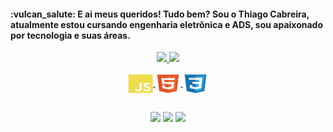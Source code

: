 <h4> :vulcan_salute:   E ai meus queridos! Tudo bem? Sou o Thiago Cabreira, atualmente estou cursando engenharia eletrônica e ADS, sou apaixonado por tecnologia e suas áreas.</h4>

<div align="center">
  <a href="https://github.com/Cabreira97">
  <img height="150em" src="https://github-readme-stats.vercel.app/api?username=Cabreira97&show_icons=true&theme=merko&include_all_commits=true&count_private=true"/>
  <img height="150em" src="https://github-readme-stats.vercel.app/api/top-langs/?username=Cabreira97&layout=compact&langs_count=7&theme=merko"/>
</div>


<div align="center"><br>
  <img align="center" alt="Thiago-javascript" height="30" width="40" src="https://raw.githubusercontent.com/devicons/devicon/master/icons/javascript/javascript-plain.svg">
  <img align="center" alt="Thiago-HTML" height="30" width="40" src="https://raw.githubusercontent.com/devicons/devicon/master/icons/html5/html5-original.svg">
  <img align="center" alt="Thiago-CSS" height="30" width="40" src="https://raw.githubusercontent.com/devicons/devicon/master/icons/css3/css3-original.svg">

  
  ##
 
<div align="center"> 
  <a href="https://www.linkedin.com/in/thiagovieiramachado/" target="_blank"><img src="https://img.shields.io/badge/-LinkedIn-%230077B5?style=for-the-badge&logo=linkedin&logoColor=white" target="_blank"></a>
  <a href = "mailto:thiagovieiramachado97@gmail.com"><img src="https://img.shields.io/badge/-Gmail-%23333?style=for-the-badge&logo=gmail&logoColor=white" target="_blank"></a>
  <a href="https://instagram.com/soythiagocabreira" target="_blank"><img src="https://img.shields.io/badge/-Instagram-%23E4405F?style=for-the-badge&logo=instagram&logoColor=white" target="_blank"></a>





 
</div> 


